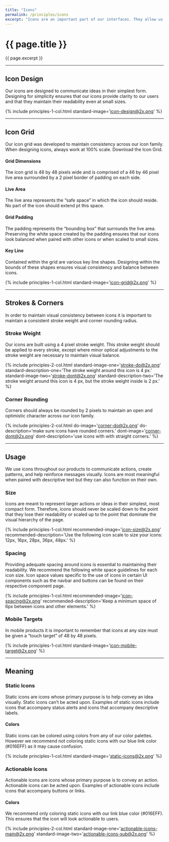 ```yaml
---
title: "Icons"
permalink: /principles/icons
excerpt: "Icons are an important part of our interfaces. They allow us to visually communicate actions and create patterns that allow users to work through our interfaces efficiently."
---
```



# {{ page.title }}
{{ page.excerpt }}

***

## Icon Design
Our icons are designed to communicate ideas in their simplest form. Designing for simplicity ensures that our icons provide clarity to our users and that they maintain their readability even at small sizes.

{% include principles-1-col.html
  standard-image='icon-design@2x.png'
%}

***

## Icon Grid
Our icon grid was developed to maintain consistency across our icon family. When designing icons, always work at 100% scale. Download the Icon Grid.

#### Grid Dimensions
The icon grid is 48 by 48 pixels wide and is comprised of a 46 by 46 pixel live area surrounded by a 2 pixel border of padding on each side.

#### Live Area
The live area represents the “safe space” in which the icon should reside. No part of the icon should extend pt this space.

#### Grid Padding
The padding represents the “bounding box” that surrounds the live area. Preserving the white space created by the padding ensures that our icons look balanced when paired with other icons or when scaled to small sizes.

#### Key Line
Contained within the grid are various key line shapes. Designing within the bounds of these shapes ensures visual consistency and balance between icons.

{% include principles-1-col.html
  standard-image='icon-grid@2x.png'
%}

***

## Strokes & Corners
In order to maintain visual consistency between icons it is important to maintain a consistent stroke weight and corner rounding radius.

### Stroke Weight
Our icons are built using a 4 pixel stroke weight. This stroke weight should be applied to every stroke, except where minor optical adjustments to the stroke weight are necessary to maintain visual balance.

{% include principles-2-col.html
  standard-image-one='stroke-do@2x.png'
  standard-description-one='The stroke weight around this icon is 4 px.'
  standard-image-two='stroke-dont@2x.png'
  standard-description-two='The stroke weight around this icon is 4 px, but the stroke weight inside is 2 px.'
%}

### Corner Rounding
Corners should always be rounded by 2 pixels to maintain an open and optimistic character across our icon family.

{% include principles-2-col.html
  do-image='corner-do@2x.png'
  do-description='make sure icons have rounded corners.'
  dont-image='corner-dont@2x.png'
  dont-description='use icons with with straight corners.'
%}

***

## Usage
We use icons throughout our products to communicate actions, create patterns, and help reinforce messages visually. Icons are most meaningful when paired with descriptive text but they can also function on their own.

### Size
Icons are meant to represent larger actions or ideas in their simplest, most compact form. Therefore, icons should never be scaled down to the point that they lose their readability or scaled up to the point that dominate the visual hierarchy of the page.

{% include principles-1-col.html
  recommended-image='icon-size@2x.png'
  recommended-description='Use the following icon scale to size your icons: 12px, 16px, 28px, 36px, 48px.'
%}

### Spacing
Providing adequate spacing around icons is essential to maintaining their readability. We recommend the following white space guidelines for each icon size. Icon space values specific to the use of icons in certain UI components such as the navbar and buttons can be found on their respective component page.

{% include principles-1-col.html
  recommended-image='icon-spacing@2x.png'
  recommended-description='Keep a minimum space of 6px between icons and other elements.'
%}

### Mobile Targets
In mobile products it is important to remember that icons at any size must be given a “touch target” of 48 by 48 pixels.

{% include principles-1-col.html
  standard-image='icon-mobile-target@2x.png'
%}

***

## Meaning

### Static Icons
Static icons are icons whose primary purpose is to help convey an idea visually. Static icons can’t be acted upon. Examples of static icons include icons that accompany status alerts and icons that accompany descriptive labels.

#### Colors
Static icons can be colored using colors from any of our color palettes. However we recommend not coloring static icons with our blue link color (#016EFF) as it may cause confusion.

{% include principles-1-col.html
  standard-image='static-icons@2x.png'
%}

### Actionable Icons
Actionable icons are icons whose primary purpose is to convey an action. Actionable icons can be acted upon. Examples of actionable icons include icons that accompany buttons or links.

#### Colors
We recommend only coloring static icons with our link blue color (#016EFF). This ensures that the icon will look actionable to users.

{% include principles-2-col.html
  standard-image-one='actionable-icons-main@2x.png'
  standard-image-two='actionable-icons-sub@2x.png'
%}
